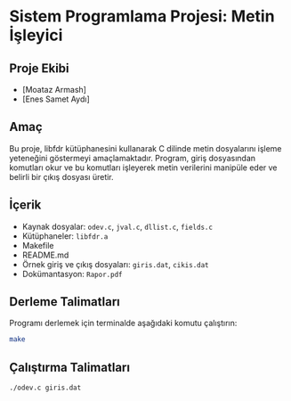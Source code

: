 # Sistem Programlama Projesi: Metin İşleyici

## Proje Ekibi

- [Moataz Armash]
- [Enes Samet Aydı]

## Amaç

Bu proje, libfdr kütüphanesini kullanarak C dilinde metin dosyalarını işleme yeteneğini göstermeyi amaçlamaktadır. Program, giriş dosyasından komutları okur ve bu komutları işleyerek metin verilerini manipüle eder ve belirli bir çıkış dosyası üretir.

## İçerik

- Kaynak dosyalar: `odev.c`, `jval.c`, `dllist.c`, `fields.c`
- Kütüphaneler: `libfdr.a`
- Makefile
- README.md
- Örnek giriş ve çıkış dosyaları: `giris.dat`, `cikis.dat`
- Dokümantasyon: `Rapor.pdf`

## Derleme Talimatları

Programı derlemek için terminalde aşağıdaki komutu çalıştırın:

```bash
make
```

## Çalıştırma Talimatları

```bash
./odev.c giris.dat
```
